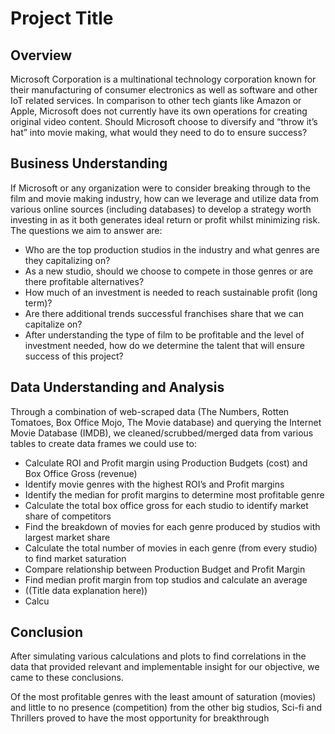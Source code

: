# Project Title

## Overview
Microsoft Corporation is a multinational technology corporation known for their manufacturing of consumer electronics as well as software and other IoT related services.  In comparison to other tech giants like Amazon or Apple, Microsoft does not currently have its own operations for creating original video content. Should Microsoft choose to diversify and “throw it’s hat” into movie making, what would they need to do to ensure success?

## Business Understanding
If Microsoft or any organization were to consider breaking through to the film and movie making industry, how can we leverage and utilize data from various online sources (including databases) to develop a strategy worth investing in as it both generates ideal return or profit whilst minimizing risk. The questions we aim to answer are: 
-	Who are the top production studios in the industry and what genres are they capitalizing on?
-	As a new studio, should we choose to compete in those genres or are there profitable alternatives?
-	How much of an investment is needed to reach sustainable profit (long term)?
-	Are there additional trends successful franchises share that we can capitalize on?  
-	After understanding the type of film to be profitable and the level of investment needed, how do we determine the talent that will ensure success of this project?

## Data Understanding and Analysis
Through a combination of web-scraped data (The Numbers, Rotten Tomatoes, Box Office Mojo, The Movie database)  and querying the Internet Movie Database (IMDB), we cleaned/scrubbed/merged data from various tables to create data frames we could use to:
-	Calculate ROI and Profit margin using Production Budgets (cost) and Box Office Gross (revenue)  
-	Identify movie genres with the highest ROI’s and Profit margins 
-	Identify the median for profit margins to determine most profitable genre
-	Calculate the total box office gross for each studio to identify market share of competitors 
-	Find the breakdown of movies for each genre produced by studios with largest market share 
-	Calculate the total number of movies in each genre (from every studio) to find market saturation
-	Compare relationship between Production Budget and Profit Margin 
-	Find median profit margin from top studios and calculate an average
-	((Title data explanation here))
-	Calcu

## Conclusion
After simulating various calculations and plots to find correlations in the data that provided relevant and implementable insight for our objective, we came to these conclusions.

Of the most profitable genres with the least amount of saturation (movies) and little to no presence (competition) from the other big studios, Sci-fi and Thrillers proved to have the most opportunity for breakthrough 

